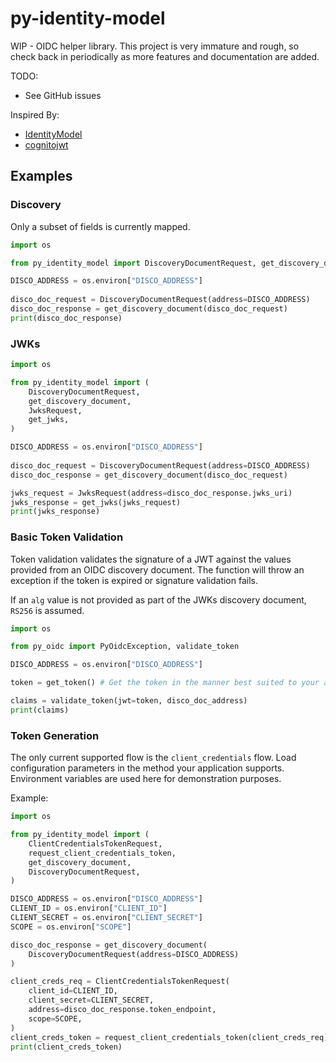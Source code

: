 # py-identity-model

WIP - OIDC helper library. This project is very immature and rough, so check back in periodically as more features and documentation are added.

TODO:

* See GitHub issues

Inspired By:

* [IdentityModel](https://github.com/IdentityModel/IdentityModel)
* [cognitojwt](https://github.com/borisrozumnuk/cognitojwt)

## Examples

### Discovery

Only a subset of fields is currently mapped.

```python
import os

from py_identity_model import DiscoveryDocumentRequest, get_discovery_document

DISCO_ADDRESS = os.environ["DISCO_ADDRESS"]
    
disco_doc_request = DiscoveryDocumentRequest(address=DISCO_ADDRESS)
disco_doc_response = get_discovery_document(disco_doc_request)    
print(disco_doc_response)
```

### JWKs

```python
import os

from py_identity_model import (
	DiscoveryDocumentRequest, 
   	get_discovery_document,
    JwksRequest, 
    get_jwks,
)

DISCO_ADDRESS = os.environ["DISCO_ADDRESS"]
    
disco_doc_request = DiscoveryDocumentRequest(address=DISCO_ADDRESS)
disco_doc_response = get_discovery_document(disco_doc_request)  

jwks_request = JwksRequest(address=disco_doc_response.jwks_uri)
jwks_response = get_jwks(jwks_request)
print(jwks_response)
```

### Basic Token Validation

Token validation validates the signature of a JWT against the values provided from an OIDC discovery document. The function will throw an exception if the token is expired or signature validation fails.

If an `alg` value is not provided as part of the JWKs discovery document, `RS256` is assumed.

```python
import os

from py_oidc import PyOidcException, validate_token

DISCO_ADDRESS = os.environ["DISCO_ADDRESS"]

token = get_token() # Get the token in the manner best suited to your application

claims = validate_token(jwt=token, disco_doc_address)
print(claims)
```

### Token Generation

The only current supported flow is the `client_credentials` flow. Load configuration parameters in the method your application supports. Environment variables are used here for demonstration purposes.

Example:

```python
import os

from py_identity_model import (
    ClientCredentialsTokenRequest,
    request_client_credentials_token,
    get_discovery_document,
    DiscoveryDocumentRequest,
)

DISCO_ADDRESS = os.environ["DISCO_ADDRESS"]
CLIENT_ID = os.environ["CLIENT_ID"]
CLIENT_SECRET = os.environ["CLIENT_SECRET"]
SCOPE = os.environ["SCOPE"]

disco_doc_response = get_discovery_document(
    DiscoveryDocumentRequest(address=DISCO_ADDRESS)
)

client_creds_req = ClientCredentialsTokenRequest(
	client_id=CLIENT_ID,
    client_secret=CLIENT_SECRET,
    address=disco_doc_response.token_endpoint,
    scope=SCOPE,
)
client_creds_token = request_client_credentials_token(client_creds_req)
print(client_creds_token)
```



